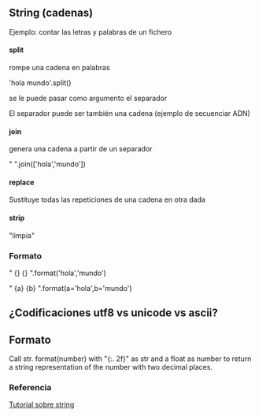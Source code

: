 ## String (cadenas)

Ejemplo: contar las letras y palabras de un fichero

#### split

rompe una cadena en palabras


'hola mundo'.split()

se le puede pasar como argumento el separador

El separador puede ser también una cadena (ejemplo de secuenciar ADN)

#### join

genera una cadena a partir de un separador

" ".join(['hola','mundo'])

#### replace



Sustituye todas las repeticiones de una cadena en otra dada

#### strip

"limpia" 

### Formato

" {} {} ".format('hola','mundo')

" {a} {b} ".format(a='hola',b='mundo')

## ¿Codificaciones utf8 vs unicode vs ascii?



## Formato


Call str. format(number) with "{:. 2f}" as str and a float as number to return a string representation of the number with two decimal places.

### Referencia


[Tutorial sobre string](https://www.programiz.com/python-programming/string)


